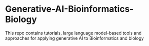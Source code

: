 # Generative-AI-Bioinformatics-Biology
This repo contains tutorials, large language model-based tools and approaches for applying generative AI to Bioinformatics and biology
